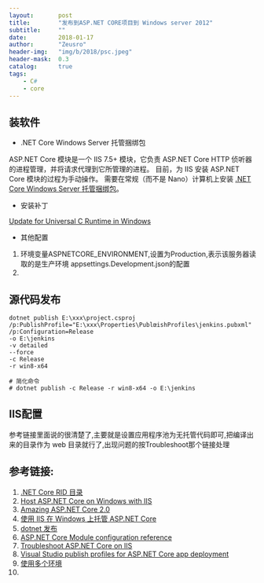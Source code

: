 ```yaml
---
layout:       post
title:        "发布到ASP.NET CORE项目到 Windows server 2012"
subtitle:     ""
date:         2018-01-17
author:       "Zeusro"
header-img:   "img/b/2018/psc.jpeg"
header-mask:  0.3
catalog:      true
tags:
    - C#
    - core
---
```



## 装软件
* .NET Core Windows Server 托管捆绑包

ASP.NET Core 模块是一个 IIS 7.5+ 模块，它负责 ASP.NET Core HTTP 侦听器的进程管理，并将请求代理到它所管理的进程。 目前，为 IIS 安装 ASP.NET Core 模块的过程为手动操作。 需要在常规（而不是 Nano）计算机上安装 [.NET Core Windows Server 托管捆绑包](https://aka.ms/dotnetcore-2-windowshosting)。

* 安装补丁

[Update for Universal C Runtime in Windows](https://support.microsoft.com/en-us/help/2999226/update-for-universal-c-runtime-in-windows)

* 其他配置

1. 环境变量ASPNETCORE_ENVIRONMENT,设置为Production,表示该服务器读取的是生产环境 appsettings.Development.json的配置
2. 


## 源代码发布
```
dotnet publish E:\xxx\project.csproj 
/p:PublishProfile="E:\xxx\Properties\PublœishProfiles\jenkins.pubxml" 
/p:Configuration=Release 
-o E:\jenkins 
-v detailed  
--force 
-c Release 
-r win8-x64

# 简化命令
# dotnet publish -c Release -r win8-x64 -o E:\jenkins 
```

## IIS配置
参考链接里面说的很清楚了,主要就是设置应用程序池为无托管代码即可,把编译出来的目录作为 web 目录就行了,出现问题的按Troubleshoot那个链接处理


## 参考链接:
1. [.NET Core RID 目录](https://docs.microsoft.com/zh-cn/dotnet/core/rid-catalog)
2. [Host ASP.NET Core on Windows with IIS](https://docs.microsoft.com/zh-cn/aspnet/core/host-and-deploy/iis/index?tabs=aspnetcore2x)
3. [Amazing ASP.NET Core 2.0](http://www.cnblogs.com/savorboard/p/aspnetcore2-feature.html)
4. [使用 IIS 在 Windows 上托管 ASP.NET Core](https://docs.microsoft.com/zh-cn/aspnet/core/host-and-deploy/iis/index?tabs=aspnetcore2x#iis-configuration)
5. [dotnet 发布](https://docs.microsoft.com/zh-cn/dotnet/core/tools/dotnet-publish?tabs=netcore2x)
6. [ASP.NET Core Module configuration reference](https://docs.microsoft.com/zh-cn/aspnet/core/host-and-deploy/aspnet-core-module#aspnet-core-module-with-an-iis-shared-configuration)
7. [Troubleshoot ASP.NET Core on IIS](https://docs.microsoft.com/zh-cn/aspnet/core/host-and-deploy/iis/troubleshoot)
8. [Visual Studio publish profiles for ASP.NET Core app deployment](https://docs.microsoft.com/zh-cn/aspnet/core/host-and-deploy/visual-studio-publish-profiles?tabs=aspnetcore2x)
9. [使用多个环境](https://docs.microsoft.com/zh-cn/aspnet/core/fundamentals/environments)
10. 
